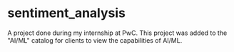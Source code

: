 ﻿# sentiment_analysis
A project done during my internship at PwC. This project was added to the "AI/ML" catalog for clients to view the capabilities of AI/ML.
